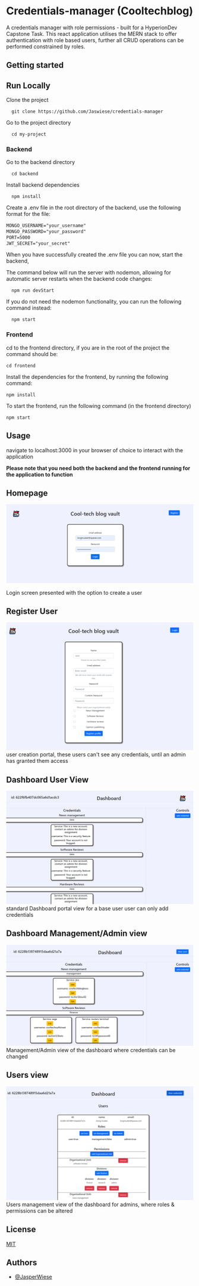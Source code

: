 
# Credentials-manager (Cooltechblog)

A credentials manager with role permissions - built for a HyperionDev Capstone Task.
This react application utilises the MERN stack to offer authentication with role based users, further
all CRUD operations can be performed  constrained by roles.


## Getting started

## Run Locally

Clone the project

```
  git clone https://github.com/Jaswiese/credentials-manager
```

Go to the project directory

```
  cd my-project
```

### Backend

Go to the backend directory

```
  cd backend
```
Install backend dependencies

```
  npm install

```
Create a .env file in the root directory of the backend, use the following format for the file:

```
MONGO_USERNAME="your_username"
MONGO_PASSWORD="your_password"
PORT=5000
JWT_SECRET="your_secret"

```
When you have successfully created the .env file you can now, start the backend,

The command below will run the server with nodemon, allowing for automatic server restarts when the backend code changes:

```
  npm run devStart

```
If you do not need the nodemon functionality, you can run the following command instead:

```
  npm start 

```
### Frontend

cd to the frontend directory, if you are in the root of the project the command should be:

```
cd frontend 

```
Install the dependencies for the frontend, by running the following command:

```
npm install

```
To start the frontend, run the following command (in the frontend directory)

```
npm start 

```

## Usage

navigate to localhost:3000 in your browser of choice to interact with the application

**Please note that you need both the backend and the frontend running for the application to function**

## Homepage

![homepage](./readmeResources/homepage.png)

Login screen presented with the option to create a user

## Register User
![Register](./readmeResources/register.png)
user creation portal, these users can't see any credentials,
until an admin has granted them access

## Dashboard User View
![normal dashboard](./readmeResources/normal-dashboard.png)
standard Dashboard portal view for a base user
user can only add credentials

## Dashboard Management/Admin view
![management dashboard](./readmeResources/admin-dashboard.png)
Management/Admin view of the dashboard
where credentials can be changed

## Users view
![usersDashboard](./readmeResources/users-dashboard.png)
Users management view of the dashboard for admins,
where roles & permissions can be altered
## License

[MIT](https://choosealicense.com/licenses/mit/)


## Authors

- [@JasperWiese](https://github.com/Jaswiese)

